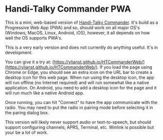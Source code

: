 # Handi-Talky Commander PWA

This is a mini, web-based version of [Handi-Talky Commander](https://github.com/Ylianst/HTCommander). It's build as a Progressive Web App (PWA) and so, should work on all major OS's (Windows, MacOS, Linux, Android, iOS), however, it all depends on how well the OS supports PWA's.

This is a very early version and does not currently do anything useful. It's in development.

You can give it a try at: [https://ylianst.github.io/HTCommanderWeb/](https://ylianst.github.io/HTCommanderWeb/). If you load the page using Chrome or Edge, you should see an extra icon on the URL bar to create a desktop icon for this web page. When run using the desktop icon, the app will run offline (no Internet required) and will run somewhat like a native application. On Android, you need to add a desktop icon for the page and it will run much like a native Android app.

Once running, you can hit "Connect" to have the app communicate with the radio. You may need to put the radio in pairing mode before selecting it in the paring dialog box.

This version will likely never support audio or text-to-speech, but should support configuring channels, APRS, Terminal, etc. Winlink is possible but your be a lot of work.
